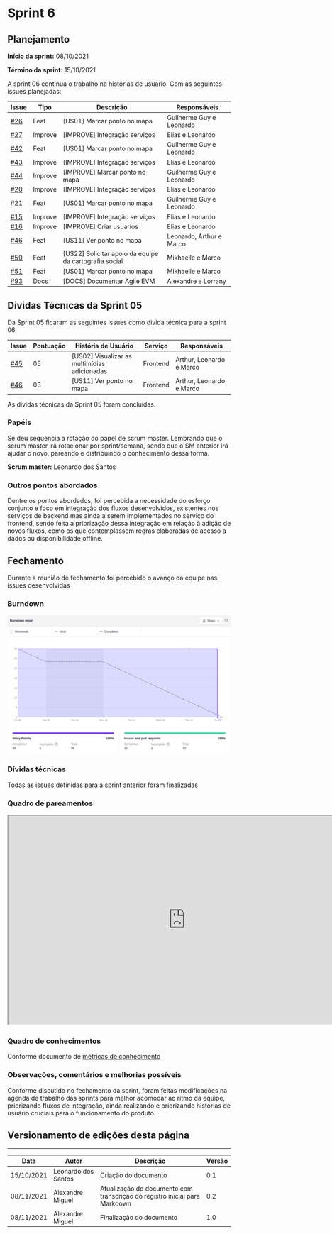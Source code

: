 # Sprint 6

## Planejamento

**Início da sprint:** 08/10/2021

**Término da sprint:** 15/10/2021

A sprint 06 continua o trabalho na histórias de usuário. Com as seguintes issues planejadas:

| Issue                                                                                     | Tipo    | Descrição                                              | Responsáveis             |
| ----------------------------------------------------------------------------------------- | ------- | ------------------------------------------------------ | ------------------------ |
| [#26](https://github.com/fga-eps-mds/2021.1-Cartografia-social-api-comunidades/issues/26) | Feat    | [US01] Marcar ponto no mapa                            | Guilherme Guy e Leonardo |
| [#27](https://github.com/fga-eps-mds/2021.1-Cartografia-social-api-comunidades/issues/27) | Improve | [IMPROVE] Integração serviços                          | Elias e Leonardo         |
| [#42](https://github.com/fga-eps-mds/2021.1-Cartografia-social-api-gateway/issues/42)     | Feat    | [US01] Marcar ponto no mapa                            | Guilherme Guy e Leonardo |
| [#43](https://github.com/fga-eps-mds/2021.1-Cartografia-social-api-gateway/issues/43)     | Improve    | [IMPROVE] Integração serviços                          | Elias e Leonardo         |
| [#44](https://github.com/fga-eps-mds/2021.1-Cartografia-social-api-gateway/issues/44)     | Improve    | [IMPROVE] Marcar ponto no mapa                         | Guilherme Guy e Leonardo |
| [#20](https://github.com/fga-eps-mds/2021.1-Cartografia-social-api-mapas/issues/20)       | Improve    | [IMPROVE] Integração serviços                          | Elias e Leonardo         |
| [#21](https://github.com/fga-eps-mds/2021.1-Cartografia-social-api-mapas/issues/21)       | Feat    | [US01] Marcar ponto no mapa                            | Guilherme Guy e Leonardo |
| [#15](https://github.com/fga-eps-mds/2021.1-Cartografia-social-api-users/issues/15)       | Improve    | [IMPROVE] Integração serviços                          | Elias e Leonardo         |
| [#16](https://github.com/fga-eps-mds/2021.1-Cartografia-social-api-users/issues/16)       | Improve    | [IMPROVE] Criar usuarios                               | Elias e Leonardo         |
| [#46](https://github.com/fga-eps-mds/2021.1-Cartografia-social-front/issues/46)           | Feat    | [US11] Ver ponto no mapa                               | Leonardo, Arthur e Marco |
| [#50](https://github.com/fga-eps-mds/2021.1-Cartografia-social-front/issues/50)           | Feat    | [US22] Solicitar apoio da equipe da cartografia social | Mikhaelle e Marco        |
| [#51](https://github.com/fga-eps-mds/2021.1-Cartografia-social-front/issues/51)           | Feat    | [US01] Marcar ponto no mapa                            | Mikhaelle e Marco        |
| [#93](https://github.com/fga-eps-mds/2021.1-Cartografia-social-docs/issues/93)           | Docs    | [DOCS] Documentar Agile EVM                             | Alexandre e Lorrany        |

## Dividas Técnicas da Sprint 05

Da Sprint 05 ficaram as seguintes issues como divida técnica para a sprint 06.

| Issue | Pontuação | História de Usuário | Serviço | Responsáveis |
| --- | --- | --- | --- | ---|
| [#45](https://github.com/fga-eps-mds/2021.1-cartografia-social-front/issues/45) | 05   | [US02] Visualizar as multimídias adicionadas | Frontend  | Arthur, Leonardo e Marco       |
| [#46](https://github.com/fga-eps-mds/2021.1-cartografia-social-front/issues/46) | 03   | [US11] Ver ponto no mapa | Frontend| Arthur, Leonardo e Marco       |

As dividas técnicas da Sprint 05 foram concluídas.

### Papéis

Se deu sequencia a rotação do papel de scrum master. Lembrando que o scrum master irá rotacionar por sprint/semana, sendo que o SM anterior irá ajudar o novo, pareando e distribuindo o conhecimento dessa forma.

**Scrum master:** Leonardo dos Santos

### Outros pontos abordados

Dentre os pontos abordados, foi percebida a necessidade do esforço conjunto e foco em integração dos fluxos desenvolvidos, existentes nos serviços de backend mas ainda a serem implementados no serviço do frontend, sendo feita a priorização dessa integração em relação à adição de novos fluxos, como os que contemplassem regras elaboradas de acesso a dados ou disponibilidade offline.

## Fechamento

Durante a reunião de fechamento foi percebido o avanço da equipe nas issues desenvolvidas 

### Burndown

![](../assets/sprints/sprint_06_burndown.png)

### **Dívidas técnicas**

Todas as issues definidas para a sprint anterior foram finalizadas

### Quadro de pareamentos

<iframe width="800" height="470" src="https://docs.google.com/spreadsheets/d/e/2PACX-1vTLHE3O8zIRwIz41POb4DXlbyhoVHY9R9vC0wSL-60NMeFVH0Fk0wqUV2v8AgRGTokYaZmwunInbF3m/pubhtml?gid=1455931092&amp;single=true&amp;widget=true&amp;headers=false"></iframe>

### Quadro de conhecimentos

Conforme documento de [métricas de conhecimento](./metricas/quadro-de-conhecimentos)

### Observações, comentários e melhorias possíveis

Conforme discutido no fechamento da sprint, foram feitas modificações na agenda de trabalho das sprints para melhor acomodar ao ritmo da equipe, priorizando fluxos de integração, ainda realizando e priorizando histórias de usuário cruciais para o funcionamento do produto.

## Versionamento de edições desta página

---

| Data       | Autor         | Descrição                | Versão |
| ---------- | ------------- | ------------------------ | ------ |
| 15/10/2021 | Leonardo dos Santos | Criação do documento     | 0.1    |
| 08/11/2021 | Alexandre Miguel | Atualização do documento com transcrição do registro inicial para Markdown | 0.2    |
| 08/11/2021 | Alexandre Miguel | Finalização do documento | 1.0    |
